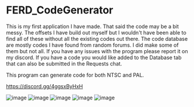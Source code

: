 # FERD_CodeGenerator

This is my first application I have made. That said the code may be a bit messy. The offsets I have build out myself but I wouldn't have been able to find all of these without all the existing codes out there. The code database are mostly codes I have found from random forums. I did make some of them but not all. If you have any issues with the program please report it on my discord. If you have a code you would like added to the Database tab that can also be submitted in the Requests chat. 

This program can generate code for both NTSC and PAL.

https://discord.gg/4ggsxByHxH

![image](https://github.com/user-attachments/assets/6b871410-0d86-49c5-ae05-423038fe36a0)
![image](https://github.com/user-attachments/assets/96182c3a-9203-47a4-89c7-1d0dacbf2489)
![image](https://github.com/user-attachments/assets/ab10b9b7-35cb-4073-b01b-2ed13528cc29)
![image](https://github.com/user-attachments/assets/c5168b8a-5c58-445a-85ca-98c25c0a5827)
![image](https://github.com/user-attachments/assets/364b5cc8-1422-46f7-a14e-712d28ed79a5)
